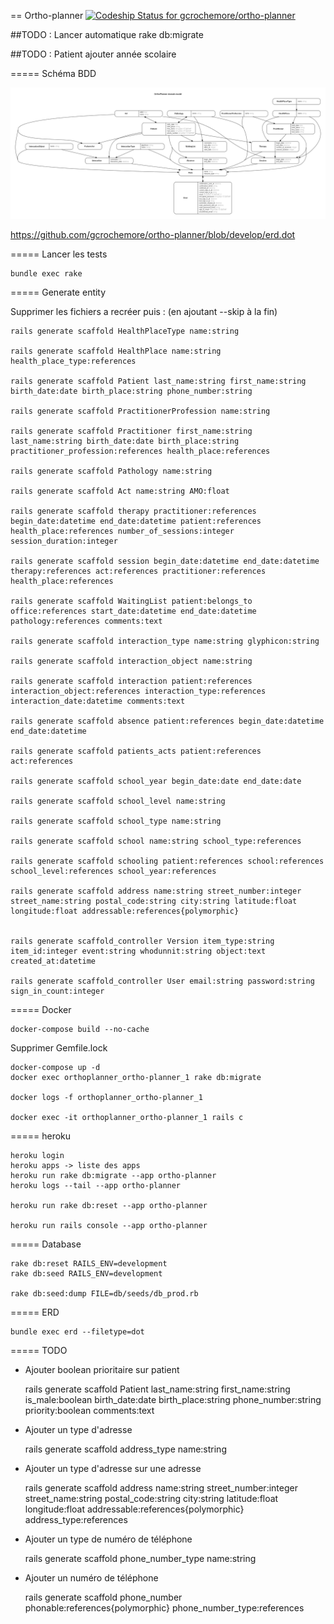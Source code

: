 == Ortho-planner [ ![Codeship Status for gcrochemore/ortho-planner](https://app.codeship.com/projects/864f9480-ac05-0134-ca14-2656ee888b62/status?branch=master)](https://app.codeship.com/projects/192362)

##TODO : Lancer automatique rake db:migrate

##TODO : Patient ajouter année scolaire

===== Schéma BDD

![Schéma BDD](https://github.com/gcrochemore/ortho-planner/blob/develop/erd.png "Schéma BDD")


https://github.com/gcrochemore/ortho-planner/blob/develop/erd.dot

===== Lancer les tests
	
	bundle exec rake

===== Generate entity

Supprimer les fichiers a recréer puis : (en ajoutant --skip à la fin)

	rails generate scaffold HealthPlaceType name:string 

	rails generate scaffold HealthPlace name:string health_place_type:references

	rails generate scaffold Patient last_name:string first_name:string birth_date:date birth_place:string phone_number:string

	rails generate scaffold PractitionerProfession name:string

	rails generate scaffold Practitioner first_name:string last_name:string birth_date:date birth_place:string practitioner_profession:references health_place:references

	rails generate scaffold Pathology name:string

	rails generate scaffold Act name:string AMO:float

	rails generate scaffold therapy practitioner:references begin_date:datetime end_date:datetime patient:references health_place:references number_of_sessions:integer session_duration:integer

	rails generate scaffold session begin_date:datetime end_date:datetime therapy:references act:references practitioner:references health_place:references

	rails generate scaffold WaitingList patient:belongs_to office:references start_date:datetime end_date:datetime pathology:references comments:text

	rails generate scaffold interaction_type name:string glyphicon:string

	rails generate scaffold interaction_object name:string

	rails generate scaffold interaction patient:references interaction_object:references interaction_type:references interaction_date:datetime comments:text

	rails generate scaffold absence patient:references begin_date:datetime end_date:datetime

	rails generate scaffold patients_acts patient:references act:references

	rails generate scaffold school_year begin_date:date end_date:date

	rails generate scaffold school_level name:string

	rails generate scaffold school_type name:string

	rails generate scaffold school name:string school_type:references

	rails generate scaffold schooling patient:references school:references school_level:references school_year:references

	rails generate scaffold address name:string street_number:integer street_name:string postal_code:string city:string latitude:float longitude:float addressable:references{polymorphic}


	rails generate scaffold_controller Version item_type:string item_id:integer event:string whodunnit:string object:text created_at:datetime

	rails generate scaffold_controller User email:string password:string sign_in_count:integer


===== Docker

	docker-compose build --no-cache

Supprimer Gemfile.lock

	docker-compose up -d
	docker exec orthoplanner_ortho-planner_1 rake db:migrate

	docker logs -f orthoplanner_ortho-planner_1

	docker exec -it orthoplanner_ortho-planner_1 rails c

===== heroku

	heroku login
	heroku apps -> liste des apps
	heroku run rake db:migrate --app ortho-planner
	heroku logs --tail --app ortho-planner

	heroku run rake db:reset --app ortho-planner

	heroku run rails console --app ortho-planner


===== Database 

	rake db:reset RAILS_ENV=development
	rake db:seed RAILS_ENV=development

	rake db:seed:dump FILE=db/seeds/db_prod.rb

===== ERD

	bundle exec erd --filetype=dot

===== TODO

* Ajouter boolean prioritaire sur patient

	rails generate scaffold Patient last_name:string first_name:string is_male:boolean birth_date:date birth_place:string phone_number:string priority:boolean comments:text

* Ajouter un type d'adresse

	rails generate scaffold address_type name:string

* Ajouter un type d'adresse sur une adresse

	rails generate scaffold address name:string street_number:integer street_name:string postal_code:string city:string latitude:float longitude:float addressable:references{polymorphic} address_type:references

* Ajouter un type de numéro de téléphone

	rails generate scaffold phone_number_type name:string

* Ajouter un numéro de téléphone

	rails generate scaffold phone_number phonable:references{polymorphic} phone_number_type:references
